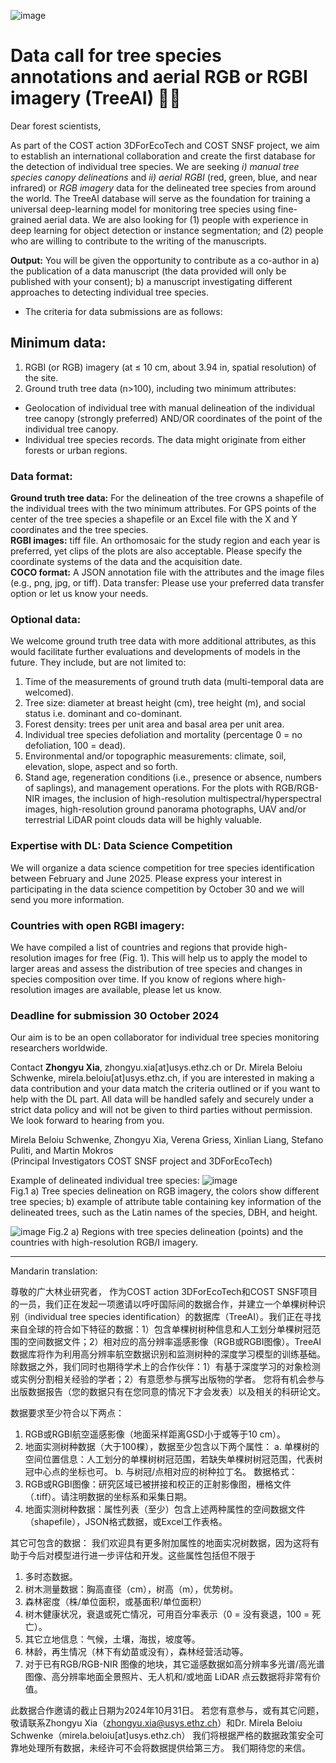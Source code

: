![image](https://github.com/user-attachments/assets/07acaf6b-405b-444c-b806-2a6c968f16af)



# Data call for tree species annotations and aerial RGB or RGBI imagery (TreeAI) 🌳🌲

Dear forest scientists,

As part of the COST action 3DForEcoTech and COST SNSF project, we aim to establish an international collaboration and create the first database for the detection of individual tree species. We are seeking *i) manual tree species canopy delineations* and *ii) aerial RGBI* (red, green, blue, and near infrared) or *RGB imagery* data for the delineated tree species from around the world. The TreeAI database will serve as the foundation for training a universal deep-learning model for monitoring tree species using fine-grained aerial data. We are also looking for (1) people with experience in deep learning for object detection or instance segmentation; and (2) people who are willing to contribute to the writing of the manuscripts.

**Output:** You will be given the opportunity to contribute as a co-author in a) the publication of a data manuscript (the data provided will only be published with your consent); b) a manuscript investigating different approaches to detecting individual tree species.

* The criteria for data submissions are as follows:
## Minimum data:
1.	RGBI (or RGB) imagery (at ≤ 10 cm, about 3.94 in, spatial resolution) of the site. 
2.	Ground truth tree data (n>100), including two minimum attributes:
- Geolocation of individual tree with manual delineation of the individual tree canopy (strongly preferred) AND/OR coordinates of the point of the individual tree canopy. 
- Individual tree species records. The data might originate from either forests or urban regions. 

### Data format: 
**Ground truth tree data:** For the delineation of the tree crowns a shapefile of the individual trees with the two minimum attributes. For GPS points of the center of the tree species a shapefile or an Excel file with the X and Y coordinates and the tree species. \
**RGBI images:** tiff file. An orthomosaic for the study region and each year is preferred, yet clips of the plots are also acceptable. Please specify the coordinate systems of the data and the acquisition date. \
**COCO format:** A JSON annotation file with the attributes and the image files (e.g., png, jpg, or tiff). 
Data transfer: Please use your preferred data transfer option or let us know your needs.

### Optional data:
We welcome ground truth tree data with more additional attributes, as this would facilitate further evaluations and developments of models in the future. They include, but are not limited to: 
1.	Time of the measurements of ground truth data (multi-temporal data are welcomed).
2.	Tree size: diameter at breast height (cm), tree height (m), and social status i.e. dominant and co-dominant.
3.	 Forest density: trees per unit area and basal area per unit area. 
4.	Individual tree species defoliation and mortality (percentage 0 = no defoliation, 100 = dead).
5.	Environmental and/or topographic measurements: climate, soil, elevation, slope, aspect and so forth.
6.	Stand age, regeneration conditions (i.e., presence or absence, numbers of saplings), and management operations.
For the plots with RGB/RGB-NIR images, the inclusion of high-resolution multispectral/hyperspectral images, high-resolution ground panorama photographs, UAV and/or terrestrial LiDAR point clouds data will be highly valuable.

### Expertise with DL: Data Science Competition 
We will organize a data science competition for tree species identification between February and June 2025. Please express your interest in participating in the data science competition by October 30 and we will send you more information.
### Countries with open RGBI imagery: 
We have compiled a list of countries and regions that provide high-resolution images for free (Fig. 1). This will help us to apply the model to larger areas and assess the distribution of tree species and changes in species composition over time. If you know of regions where high-resolution images are available, please let us know.

### Deadline for submission 30 October 2024
Our aim is to be an open collaborator for individual tree species monitoring researchers worldwide.

Contact **Zhongyu Xia**, zhongyu.xia[at]usys.ethz.ch or Dr. Mirela Beloiu Schwenke, mirela.beloiu[at]usys.ethz.ch, if you are interested in making a data contribution and your data match the criteria outlined or if you want to help with the DL part. All data will be handled safely and securely under a strict data policy and will not be given to third parties without permission. 
We look forward to hearing from you.

Mirela Beloiu Schwenke, Zhongyu Xia, Verena Griess, Xinlian Liang, Stefano Puliti, and Martin Mokros \
(Principal Investigators COST SNSF project and 3DForEcoTech)

Example of delineated individual tree species:
![image](https://github.com/user-attachments/assets/5e1ac390-f4ba-4122-afc9-0faa5309432a)  \
Fig.1 a) Tree species delineation on RGB imagery, the colors show different tree species; b) example of attribute table containing key information of the delineated trees, such as the Latin names of the species, DBH, and height.

![image](https://github.com/user-attachments/assets/62049778-000c-4069-81f2-afe1c58b853b)
Fig.2 a) Regions with tree species delineation (points) and the countries with high-resolution RGB/I imagery.

----------------------------------------------------------------------------------------------------------------------------------------------------------------------------------------------------------
Mandarin translation:

尊敬的广大林业研究者，
作为COST action 3DForEcoTech和COST SNSF项目 的一员，我们正在发起一项邀请以呼吁国际间的数据合作，并建立一个单棵树种识别（individual tree species identification）的数据库（TreeAI）。我们正在寻找来自全球的符合如下特征的数据：1）包含单棵树树种信息和人工划分单棵树冠范围的空间数据文件；2）相对应的高分辨率遥感影像（RGB或RGBI图像）。TreeAI 数据库将作为利用高分辨率航空数据识别和监测树种的深度学习模型的训练基础。除数据之外，我们同时也期待学术上的合作伙伴：1）有基于深度学习的对象检测或实例分割相关经验的学者；2）有意愿参与撰写出版物的学者。
您将有机会参与出版数据报告（您的数据只有在您同意的情况下才会发表）以及相关的科研论文。

数据要求至少符合以下两点：
1.	RGB或RGBI航空遥感影像（地面采样距离GSD小于或等于10 cm）。
2.	地面实测树种数据（大于100棵），数据至少包含以下两个属性：
a.	单棵树的空间位置信息：人工划分的单棵树树冠范围，若缺失单棵树树冠范围，代表树冠中心点的坐标也可。
b.	与树冠/点相对应的树种拉丁名。
数据格式：
1.	RGB或RGBI图像：研究区域已被拼接和校正的正射影像图，栅格文件（.tiff）。请注明数据的坐标系和采集日期。
2.	地面实测树种数据：属性列表（至少）包含上述两种属性的空间数据文件（shapefile），JSON格式数据，或Excel工作表格。

其它可包含的数据：
我们欢迎具有更多附加属性的地面实况树数据，因为这将有助于今后对模型进行进一步评估和开发。这些属性包括但不限于
1.	多时态数据。
2.	树木测量数据：胸高直径（cm），树高（m），优势树。
3.	森林密度（株/单位面积，或基面积/单位面积）
4.	树木健康状况，衰退或死亡情况，可用百分率表示（0 = 没有衰退，100 = 死亡）。
5.	其它立地信息：气候，土壤，海拔，坡度等。
6.	林龄，再生情况（林下有幼苗或没有），森林经营活动等。
7.	对于已有RGB/RGB-NIR 图像的地块，其它遥感数据如高分辨率多光谱/高光谱图像、高分辨率地面全景照片、无人机和/或地面 LiDAR 点云数据将非常有价值。

此数据合作邀请的截止日期为2024年10月31日。
若您有意参与，或有其它问题，敬请联系Zhongyu Xia（zhongyu.xia@usys.ethz.ch）和Dr. Mirela Beloiu Schwenke（mirela.beloiu[at]usys.ethz.ch）
我们将根据严格的数据政策安全可靠地处理所有数据，未经许可不会将数据提供给第三方。
我们期待您的来信。 

